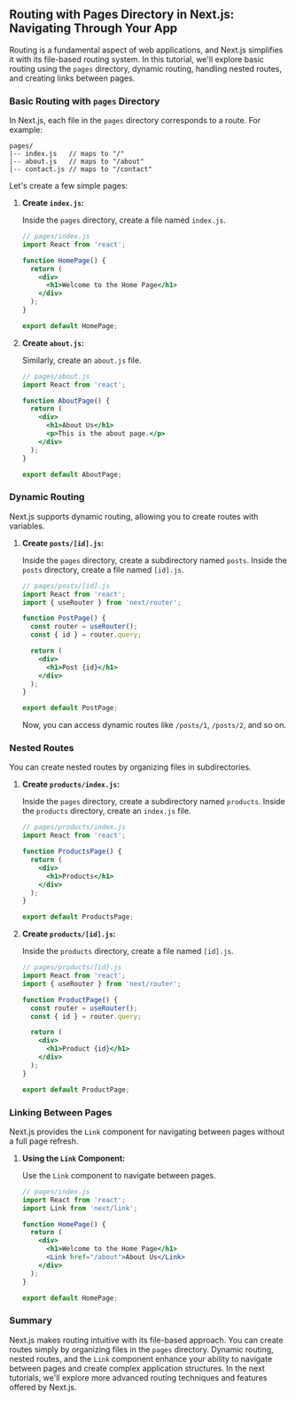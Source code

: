 ## Routing with Pages Directory in Next.js: Navigating Through Your App

Routing is a fundamental aspect of web applications, and Next.js simplifies it with its file-based routing system. In this tutorial, we'll explore basic routing using the `pages` directory, dynamic routing, handling nested routes, and creating links between pages.

### Basic Routing with `pages` Directory

In Next.js, each file in the `pages` directory corresponds to a route. For example:

```
pages/
|-- index.js   // maps to "/"
|-- about.js   // maps to "/about"
|-- contact.js // maps to "/contact"
```

Let's create a few simple pages:

1. **Create `index.js`:**

   Inside the `pages` directory, create a file named `index.js`.

   ```jsx
   // pages/index.js
   import React from 'react';

   function HomePage() {
     return (
       <div>
         <h1>Welcome to the Home Page</h1>
       </div>
     );
   }

   export default HomePage;
   ```

2. **Create `about.js`:**

   Similarly, create an `about.js` file.

   ```jsx
   // pages/about.js
   import React from 'react';

   function AboutPage() {
     return (
       <div>
         <h1>About Us</h1>
         <p>This is the about page.</p>
       </div>
     );
   }

   export default AboutPage;
   ```

### Dynamic Routing

Next.js supports dynamic routing, allowing you to create routes with variables.

1. **Create `posts/[id].js`:**

   Inside the `pages` directory, create a subdirectory named `posts`. Inside the `posts` directory, create a file named `[id].js`.

   ```jsx
   // pages/posts/[id].js
   import React from 'react';
   import { useRouter } from 'next/router';

   function PostPage() {
     const router = useRouter();
     const { id } = router.query;

     return (
       <div>
         <h1>Post {id}</h1>
       </div>
     );
   }

   export default PostPage;
   ```

   Now, you can access dynamic routes like `/posts/1`, `/posts/2`, and so on.

### Nested Routes

You can create nested routes by organizing files in subdirectories.

1. **Create `products/index.js`:**

   Inside the `pages` directory, create a subdirectory named `products`. Inside the `products` directory, create an `index.js` file.

   ```jsx
   // pages/products/index.js
   import React from 'react';

   function ProductsPage() {
     return (
       <div>
         <h1>Products</h1>
       </div>
     );
   }

   export default ProductsPage;
   ```

2. **Create `products/[id].js`:**

   Inside the `products` directory, create a file named `[id].js`.

   ```jsx
   // pages/products/[id].js
   import React from 'react';
   import { useRouter } from 'next/router';

   function ProductPage() {
     const router = useRouter();
     const { id } = router.query;

     return (
       <div>
         <h1>Product {id}</h1>
       </div>
     );
   }

   export default ProductPage;
   ```

### Linking Between Pages

Next.js provides the `Link` component for navigating between pages without a full page refresh.

1. **Using the `Link` Component:**

   Use the `Link` component to navigate between pages.

   ```jsx
   // pages/index.js
   import React from 'react';
   import Link from 'next/link';

   function HomePage() {
     return (
       <div>
         <h1>Welcome to the Home Page</h1>
         <Link href="/about">About Us</Link>
       </div>
     );
   }

   export default HomePage;
   ```

### Summary

Next.js makes routing intuitive with its file-based approach. You can create routes simply by organizing files in the `pages` directory. Dynamic routing, nested routes, and the `Link` component enhance your ability to navigate between pages and create complex application structures. In the next tutorials, we'll explore more advanced routing techniques and features offered by Next.js.